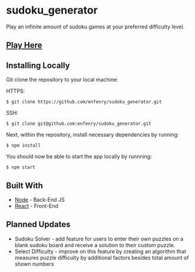 # sudoku_generator
Play an infinite amount of sudoku games at your preferred difficulty level.

## [Play Here](https://sudoku-play.herokuapp.com/)

## Installing Locally
Git clone the repository to your local machine: 

HTTPS:
```
$ git clone https://github.com/enfenry/sudoku_generator.git
```
SSH:
````
$ git clone git@github.com:enfenry/sudoku_generator.git
````

Next, within the repository, install necessary dependencies by running:
````
$ npm install
````

You should now be able to start the app locally by runnning:
````
$ npm start
````

## Built With
* [Node](https://nodejs.org/en/) - Back-End JS
* [React](https://reactjs.org/) - Front-End

## Planned Updates
* Sudoku Solver - add feature for users to enter their own puzzles on a blank sudoku board and receive a solution to their custom puzzle.
* Select Difficulty - improve on this feature by creating an algorithm that measures puzzle difficulty by additional factors besides total amount of shown numbers




